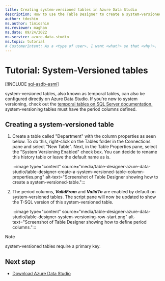 ```yaml
---
title: Creating system-versioned tables in Azure Data Studio
description: How to use the Table Designer to create a system-versioned table
author: tdoshin
ms.author: timioshin
ms.reviewer: maghan
ms.date: 09/24/2022
ms.service: azure-data-studio
ms.topic: tutorial
# CustomerIntent: As a <type of user>, I want <what?> so that <why?>.
---
```


# Tutorial: System-Versioned tables

[!INCLUDE [sql-asdb-asmi](includes/applies-to-version/sql-asdb-asmi.md)]

system-versioned tables, also known as temporal tables, can also be configured directly on Azure Data Studio. If you're new to system versioning, check out the [temporal tables on SQL Server documentation.](/sql/relational-databases/tables/creating-a-system-versioned-temporal-table) system-versioning tables must have the period columns defined.

## Creating a system-versioned table

1. Create a table called "Department" with the column properties as seen below. To do this, right-click on the Tables folder in the Connections pane and select "New Table". Next, in the Table Properties pane, select the "System Versioning Enabled" check box. You can decide to rename this history table or leave the default name as is.

    :::image type="content" source="media/table-designer-azure-data-studio/table-designer-create-a-system-versioned-table-column-properties.png" alt-text="Screenshot of Table Designer showing how to create a system-versioned-table.":::

2. The period columns, ***ValidFrom*** and ***ValidTo*** are enabled by default on system-versioned tables. The script pane will now be updated to show the T-SQL version of this system-versioned table.

    :::image type="content" source="media/table-designer-azure-data-studio/table-designer-system-versioning-row-start.png" alt-text="Screenshot of Table Designer showing how to define period columns.":::

> [!NOTE]
> system-versioned tables require a primary key.

## Next step

- [Download Azure Data Studio](./download-azure-data-studio.md)
